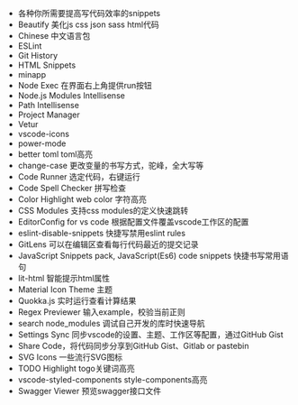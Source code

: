 
* 各种你所需要提高写代码效率的snippets
* Beautify 美化js css json sass html代码
* Chinese 中文语言包
* ESLint 
* Git History
* HTML Snippets
* minapp
* Node Exec 在界面右上角提供run按钮
* Node.js Modules Intellisense
* Path Intellisense
* Project Manager
* Vetur
* vscode-icons
* power-mode
* better toml toml高亮
* change-case 更改变量的书写方式，驼峰，全大写等
* Code Runner 选定代码，右键运行
* Code Spell Checker 拼写检查
* Color Highlight web color 字符高亮
* CSS Modules 支持css modules的定义快速跳转
* EditorConfig for vs code 根据配置文件覆盖vscode工作区的配置
* eslint-disable-snippets 快捷写禁用eslint rules
* GitLens 可以在编辑区查看每行代码最近的提交记录
* JavaScript Snippets pack, JavaScript(Es6) code snippets 快捷书写常用语句
* lit-html 智能提示html属性
* Material Icon Theme 主题
* Quokka.js 实时运行查看计算结果
* Regex Previewer 输入example，校验当前正则
* search node_modules 调试自己开发的库时快速导航
* Settings Sync 同步vscode的设置、主题、工作区等配置，通过GitHub Gist
* Share Code，将代码同步分享到GitHub Gist、Gitlab or pastebin
* SVG Icons 一些流行SVG图标
* TODO Highlight togo关键词高亮
* vscode-styled-components style-components高亮
* Swagger Viewer 预览swagger接口文件
